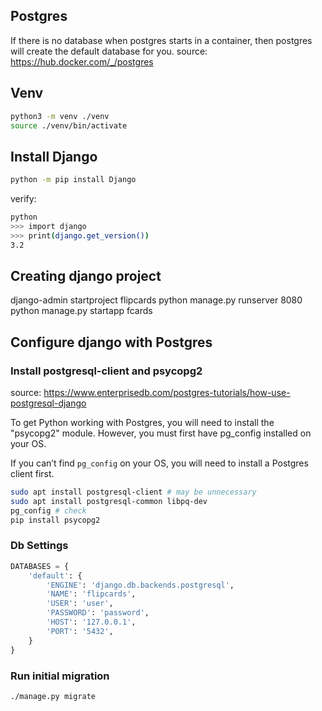 ## Postgres

If there is no database when postgres starts in a container, then postgres will create the default database for you.
source: https://hub.docker.com/_/postgres

## Venv

```sh
python3 -m venv ./venv
source ./venv/bin/activate
```

## Install Django

```sh
python -m pip install Django
```

verify: 
```sh
python
>>> import django
>>> print(django.get_version())
3.2
```

## Creating django project

django-admin startproject flipcards
python manage.py runserver 8080
python manage.py startapp fcards

## Configure django with Postgres

### Install postgresql-client and psycopg2

source: https://www.enterprisedb.com/postgres-tutorials/how-use-postgresql-django

To get Python working with Postgres, you will need to install the "psycopg2" module. However, you must first have pg_config installed on your OS.

If you can’t find `pg_config` on your OS, you will need to install a Postgres client first. 

```sh
sudo apt install postgresql-client # may be unnecessary
sudo apt install postgresql-common libpq-dev
pg_config # check
pip install psycopg2
```

### Db Settings

```py
DATABASES = {
    'default': {
        'ENGINE': 'django.db.backends.postgresql',
        'NAME': 'flipcards',
        'USER': 'user',
        'PASSWORD': 'password',
        'HOST': '127.0.0.1',
        'PORT': '5432',
    }
}
```

### Run initial migration

`./manage.py migrate`

